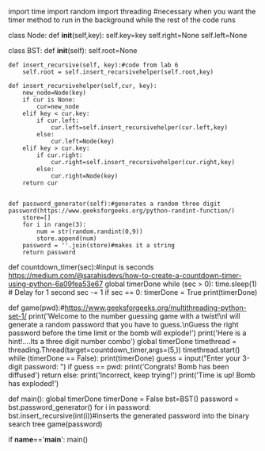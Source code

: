 import time
import random
import threading #necessary when you want the timer method to run in the background while the rest of the code runs

class Node:
    def __init__(self,key):
        self.key=key
        self.right=None
        self.left=None
        
class BST:
    def __init__(self):
        self.root=None
        
    def insert_recursive(self, key):#code from lab 6
        self.root = self.insert_recursivehelper(self.root,key)
    
    def insert_recursivehelper(self,cur, key):
        new_node=Node(key)
        if cur is None:
            cur=new_node
        elif key < cur.key:
            if cur.left:
                cur.left=self.insert_recursivehelper(cur.left,key)
            else:
                cur.left=Node(key)
        elif key > cur.key:
            if cur.right:
                cur.right=self.insert_recursivehelper(cur.right,key)
            else:
                cur.right=Node(key)
        return cur
                        
                      
    def password_generator(self):#generates a random three digit password(https://www.geeksforgeeks.org/python-randint-function/)
        store=[]
        for i in range(3):
            num = str(random.randint(0,9))
            store.append(num)
        password = ''.join(store)#makes it a string
        return password
        
        
        
def countdown_timer(sec):#input is seconds https://medium.com/@sarahisdevs/how-to-create-a-countdown-timer-using-python-6a09fea53e67
    global timerDone
    while (sec > 0):
        time.sleep(1)  # Delay for 1 second
        sec -= 1
    if sec == 0:
        timerDone = True
        print(timerDone)

def game(pwd):#https://www.geeksforgeeks.org/multithreading-python-set-1/
    print('Welcome to the number guessing game with a twist!\nI will generate a random password that you have to guess.\nGuess the right password before the time limit or the bomb will explode!')
    print('Here is a hint!....Its a three digit number combo')
    global timerDone
    timethread = threading.Thread(target=countdown_timer,args=(5,))
    timethread.start()
    while (timerDone == False):
        print(timerDone)
        guess = input("Enter your 3-digit password: ")
        if guess == pwd:
            print('Congrats! Bomb has been diffused')
            return
        else:
            print('Incorrect, keep trying!')
    print('Time is up! Bomb has exploded!')
                    
    
def main():
    global timerDone
    timerDone = False
    bst=BST()
    password = bst.password_generator()
    for i in password:
        bst.insert_recursive(int(i))#inserts the generated password into the binary search tree
    game(password)
    
if __name__=='__main__':
    main()
